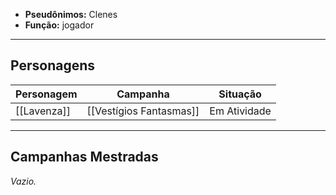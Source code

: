 - **Pseudônimos:** Clenes
- **Função:** jogador

---

## Personagens

| Personagem  | Campanha                | Situação     |
| ----------- | ----------------------- | ------------ |
| [[Lavenza]] | [[Vestígios Fantasmas]] | Em Atividade |

---

## Campanhas Mestradas

*Vazio.*
